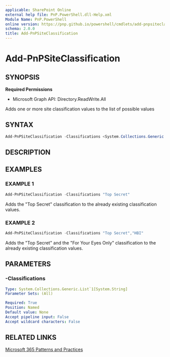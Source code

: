 ```yaml
---
applicable: SharePoint Online
external help file: PnP.PowerShell.dll-Help.xml
Module Name: PnP.PowerShell
online version: https://pnp.github.io/powershell/cmdlets/add-pnpsiteclassification
schema: 2.0.0
title: Add-PnPSiteClassification
---
```


# Add-PnPSiteClassification

## SYNOPSIS

**Required Permissions**

  * Microsoft Graph API: Directory.ReadWrite.All

Adds one or more site classification values to the list of possible values

## SYNTAX

```powershell
Add-PnPSiteClassification -Classifications <System.Collections.Generic.List`1[System.String]> [<CommonParameters>]
```

## DESCRIPTION

## EXAMPLES

### EXAMPLE 1
```powershell
Add-PnPSiteClassification -Classifications "Top Secret"
```

Adds the "Top Secret" classification to the already existing classification values.

### EXAMPLE 2
```powershell
Add-PnPSiteClassification -Classifications "Top Secret","HBI"
```

Adds the "Top Secret" and the "For Your Eyes Only" classification to the already existing classification values.

## PARAMETERS

### -Classifications

```yaml
Type: System.Collections.Generic.List`1[System.String]
Parameter Sets: (All)

Required: True
Position: Named
Default value: None
Accept pipeline input: False
Accept wildcard characters: False
```

## RELATED LINKS

[Microsoft 365 Patterns and Practices](https://aka.ms/m365pnp)
